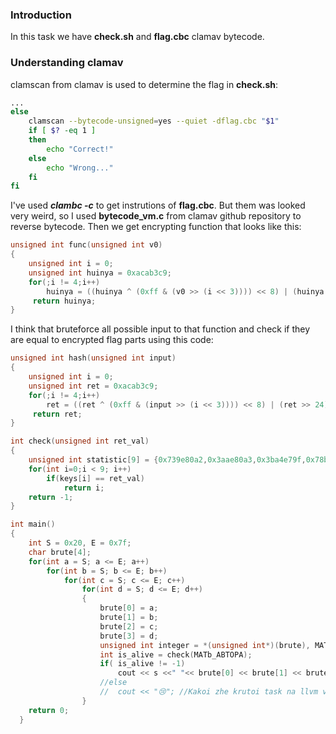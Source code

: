 ### Introduction
In this task we have **check.sh** and  **flag.cbc** clamav bytecode.

### Understanding clamav

clamscan from clamav is used to determine the flag in **check.sh**: 

```Bash
...
else
    clamscan --bytecode-unsigned=yes --quiet -dflag.cbc "$1"
    if [ $? -eq 1 ]
    then
        echo "Correct!"
    else
        echo "Wrong..."
    fi
fi
```

I've used ***clambc -c*** to get instrutions of **flag.cbc**.
But them was looked very weird, so I used **bytecode_vm.c** from clamav github repository to reverse bytecode.
Then we get encrypting function that looks like this:
```C++
unsigned int func(unsigned int v0)
{
	unsigned int i = 0;
	unsigned int huinya = 0xacab3c9;
	for(;i != 4;i++)
		huinya = ((huinya ^ (0xff & (v0 >> (i << 3)))) << 8) | (huinya >> 24);
	 return huinya;
}
```

I think that bruteforce all possible input to that function and check if they are equal to encrypted flag parts using this code:
```C++
unsigned int hash(unsigned int input)
{
	unsigned int i = 0;
	unsigned int ret = 0xacab3c9;
	for(;i != 4;i++)
		ret = ((ret ^ (0xff & (input >> (i << 3)))) << 8) | (ret >> 24);
	 return ret;
}

int check(unsigned int ret_val)
{
	unsigned int statistic[9] = {0x739e80a2,0x3aae80a3,0x3ba4e79f,0x78bac1f3,0x5ef9c1f3,0x3bb9ec9f,0x558683f4,0x55fad594,0x6cbfdd9f};
	for(int i=0;i < 9; i++)
		if(keys[i] == ret_val)
			return i;
	return -1;
}

int main()
{
	int S = 0x20, E = 0x7f;
	char brute[4];
	for(int a = S; a <= E; a++)
		for(int b = S; b <= E; b++)
			for(int c = S; c <= E; c++)
				for(int d = S; d <= E; d++)
				{
					brute[0] = a;
					brute[1] = b;
					brute[2] = c;
					brute[3] = d;
					unsigned int integer = *(unsigned int*)(brute), MATb_ABTOPA = hash(integer);
					int is_alive = check(MATb_ABTOPA);
					if( is_alive != -1)
						cout << s <<" "<< brute[0] << brute[1] << brute[2] << brute[3] << endl;
					//else 
					//	cout << "😢"; //Kakoi zhe krutoi task na llvm vsei komande zashlo 🙂👍🙂👍
				}	
	return 0;
  }
```

